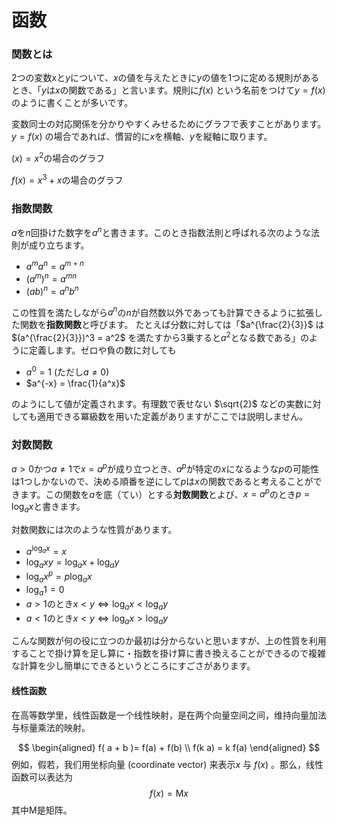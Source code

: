 
# 函数

### 関数とは

2つの変数xと$y$について、$x$の値を与えたときに$y$の値を1つに定める規則があるとき、「$y$は$x$の関数である」と言います。規則に$f(x)$ という名前をつけて$y=f(x)$ のように書くことが多いです。

変数同士の対応関係を分かりやすくみせるためにグラフで表すことがあります。$y=f(x)$ の場合であれば、慣習的に$x$を横軸、$y$を縦軸に取ります。

$(x)=x^2$の場合のグラフ

$f(x)=x^3+x$の場合のグラフ

### 指数関数

$a$を$n$回掛けた数字を$a^n$と書きます。このとき指数法則と呼ばれる次のような法則が成り立ちます。

- $a^m a^n = a^{m+n}$
- $(a^m)^n = a^{mn}$
- $(ab)^n = a^n b^n$

この性質を満たしながら$a^n$の$n$が自然数以外であっても計算できるように拡張した関数を**指数関数**と呼びます。
たとえば分数に対しては「$a^{\frac{2}{3}}$ は $(a^{\frac{2}{3}})^3 = a^2$ を満たすから3乗すると$a^2$となる数である」のように定義します。ゼロや負の数に対しても

- $a^0 = 1$ (ただし$a \neq 0$)
- $a^{-x} = \frac{1}{a^x}$

のようにして値が定義されます。有理数で表せない $\sqrt{2}$ などの実数に対しても適用できる冪級数を用いた定義がありますがここでは説明しません。

### 対数関数

$a > 0$かつ$a \neq 1$で$x = a^p$が成り立つとき、$a^p$が特定の$x$になるような$p$の可能性は1つしかないので、決める順番を逆にして$p$は$x$の関数であると考えることができます。この関数を$a$を底（てい）とする**対数関数**とよび、$x = a^p$のとき$p = \log_a x$と書きます。

対数関数には次のような性質があります。

- $a^{\log_a x} = x$
- $\log_a xy = \log_a x + \log_a y$
- $\log_a x^p = p \log_a x$
- $\log_a 1 = 0$
- $a > 1$のとき$x < y \Longleftrightarrow \log_a x < \log_a y$
- $a < 1$のとき$x < y \Longleftrightarrow \log_a x > \log_a y$

こんな関数が何の役に立つのか最初は分からないと思いますが、上の性質を利用することで掛け算を足し算に・指数を掛け算に書き換えることができるので複雑な計算を少し簡単にできるというところにすごさがあります。

#### 线性函数

在高等数学里，线性函数是一个线性映射，是在两个向量空间之间，维持向量加法与标量乘法的映射。

$$
\begin{aligned}
 f( a + b )= f(a) + f(b) \\
 f(k a) = k f(a) 
\end{aligned}
$$
例如，假若，我们用坐标向量 (coordinate vector) 来表示$x$ 与 $f(x)$ 。那么，线性函数可以表达为
$$
f(x) = \mathrm{M}x
$$
其中$\mathrm{M}$是矩阵。
